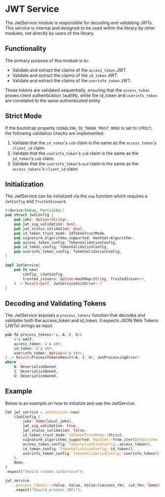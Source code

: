# JWT Service

The JwtService module is responsible for decoding and validating JWTs. This service is internal and designed to be used within the library by other modules, not directly by users of the library.

## Functionality

The primary purpose of this module is to:

- Validate and extract the claims of the `access_token` JWT.
- Validate and extract the claims of the `id_token` JWT.
- Validate and extract the claims of the `userinfo_token` JWT.

These tokens are validated sequentially, ensuring that the `access_token` proves client authentication (authN), while the id_token and `userinfo_token` are correlated to the same authenticated entity.

## Strict Mode

If the bootstrap property `CEDARLING_ID_TOKEN_TRUST_MODE` is set to `STRICT`, the following validation checks are implemented:

1. Validate that the `id_token`'s `sub` claim is the same as the `access_token`'s `client_id` claim.
2. Validate that the `userinfo_token`'s `sub` claim is the same as the `id_token`'s `sub` claim.
3. Validate that the `userinfo_token`'s `aud` claim is the same as the `access_tokens`'s `client_id` claim.

## Initialization

The JwtService can be initialized via the `new` function which requires a `JwtConfig` and `TrustedIssuer`s.

```rs
#[derive(Debug, PartialEq)]
pub struct JwtConfig {
    pub jwks: Option<String>,
    pub jwt_sig_validation: bool,
    pub jwt_status_validation: bool,
    pub id_token_trust_mode: IdTokenTrustMode,
    pub signature_algorithms_supported: HashSet<Algorithm>,
    pub access_token_config: TokenValidationConfig,
    pub id_token_config: TokenValidationConfig,
    pub userinfo_token_config: TokenValidationConfig,
}

impl JwtService{
    pub fn new(
        config: &JwtConfig,
        trusted_issuers: Option<HashMap<String, TrustedIssuer>>,
    ) -> Result<Self, JwtServiceInitError> {
}
```

## Decoding and Validating Tokens

The JwtService exposes a `process_tokens` function that decodes and validates both the access_token and id_token. It expects JSON Web Tokens (JWTs) strings as input.

```rs
pub fn process_tokens<'a, A, I, U>(
    &'a self,
    access_token: &'a str,
    id_token: &'a str,
    userinfo_token: Option<&'a str>,
) -> Result<ProcessTokensResult<A, I, U>, JwtProcessingError>
where
    A: DeserializeOwned,
    I: DeserializeOwned,
    U: DeserializeOwned,
```

## Example

Below is an example on how to initialize and use the JwtService.

```rs
let jwt_service = JwtService::new(
    &JwtConfig {
        jwks: Some(local_jwks),
        jwt_sig_validation: true,
        jwt_status_validation: false,
        id_token_trust_mode: IdTokenTrustMode::Strict,
        signature_algorithms_supported: HashSet::from_iter([Algorithm::HS256]),
        access_token_config: TokenValidationConfig::access_token(),
        id_token_config: TokenValidationConfig::id_token(),
        userinfo_token_config: TokenValidationConfig::userinfo_token(),
    },
    None,
)
.expect("Should create JwtService");

jwt_service
    .process_tokens::<Value, Value, Value>(&access_tkn, &id_tkn, Some(&userinfo_tkn))
    .expect("Should process JWTs");
```


